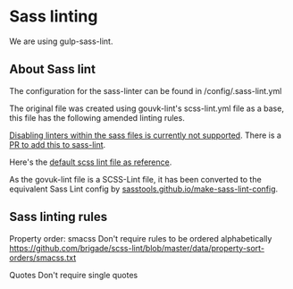 # Sass linting

We are using gulp-sass-lint.

## About Sass lint

The configuration for the sass-linter can be found in /config/.sass-lint.yml

The original file was created using gouvk-lint's scss-lint.yml file as a base,
this file has the following amended linting rules.

[Disabling linters within the sass files is currently not supported](https://github.com/brigade/scss-lint#disabling-linters-via-source).
There is a [PR to add this to sass-lint](https://github.com/sasstools/sass-lint/pull/677).

Here's the [default scss lint file as reference](https://github.com/brigade/scss-lint/blob/master/config/default.yml).

As the govuk-lint file is a SCSS-Lint file, it has been converted to the equivalent Sass Lint config by [sasstools.github.io/make-sass-lint-config](sasstools.github.io/make-sass-lint-config).

## Sass linting rules

Property order: smacss
Don't require rules to be ordered alphabetically
https://github.com/brigade/scss-lint/blob/master/data/property-sort-orders/smacss.txt

Quotes
Don't require single quotes
